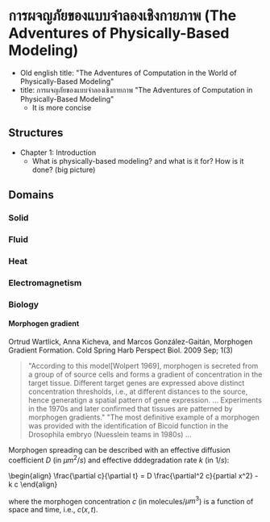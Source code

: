 
# การผจญภัยของแบบจำลองเชิงกายภาพ (The Adventures of Physically-Based Modeling)

* Old english title: "The Adventures of Computation in the World of Physically-Based Modeling"
* title: การผจญภัยของแบบจำลองเชิงกายภาพ "The Adventures of Computation in Physically-Based Modeling"
  * It is more concise

## Structures
  * Chapter 1: Introduction
    * What is physically-based modeling? and what is it for? How is it done? (big picture)
  
## Domains

### Solid

### Fluid

### Heat

### Electromagnetism

### Biology

#### Morphogen gradient

Ortrud Wartlick, Anna Kicheva, and Marcos González-Gaitán, Morphogen Gradient Formation. Cold Spring Harb Perspect Biol. 2009 Sep; 1(3)

> "According to this model[Wolpert 1969], morphogen is secreted from a group of of source cells and forms a gradient of concentration in the target tissue. Different target genes are expressed above distinct concentration thresholds, i.e., at different distances to the source, hence generatign a spatial pattern of gene expression. ... Experiments in the 1970s and later confirmed that tissues are patterned by morphogen gradients."
> "The most definitive example of a morphogen was provided with the identification of Bicoid function in the Drosophila embryo (Nuesslein teams in 1980s) ...

Morphogen spreading can be described with an effective diffusion coefficient $D$ (in $\mu m^2/s$) and effective dddegradation rate $k$ (in $1/s$):

\begin{align}
\frac{\partial c}{\partial t} = D \frac{\partial^2 c}{partial x^2} - k c
\end{align}

where the morphogen concentration $c$ (in molecules/$\mu m^3$) is a function of space and time, i.e., $c(x,t)$.
